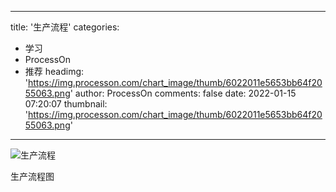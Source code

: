 
---
title: '生产流程'
categories: 
 - 学习
 - ProcessOn
 - 推荐
headimg: 'https://img.processon.com/chart_image/thumb/6022011e5653bb64f2055063.png'
author: ProcessOn
comments: false
date: 2022-01-15 07:20:07
thumbnail: 'https://img.processon.com/chart_image/thumb/6022011e5653bb64f2055063.png'
---

<div>   
<img class="thumb" alt="生产流程" src="https://img.processon.com/chart_image/thumb/6022011e5653bb64f2055063.png" referrerpolicy="no-referrer">
<p>生产流程图</p>  
</div>
            